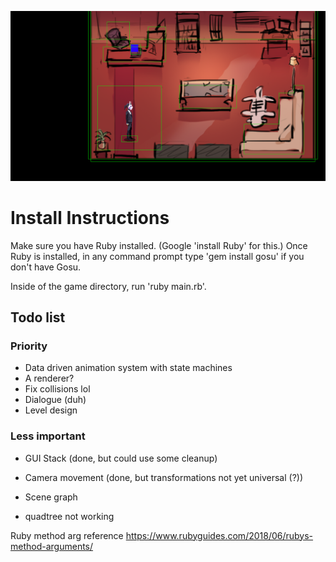 ![Preview](/preview.PNG)

# Install Instructions

Make sure you have Ruby installed. (Google 'install Ruby' for this.) Once Ruby is installed, in any command prompt type 'gem install gosu' if you don't have Gosu.

Inside of the game directory, run 'ruby main.rb'.

## Todo list

### Priority

- Data driven animation system with state machines
- A renderer?
- Fix collisions lol
- Dialogue (duh)
- Level design

### Less important

- GUI Stack (done, but could use some cleanup)
- Camera movement (done, but transformations not yet universal (?))
- Scene graph

- quadtree not working

Ruby method arg reference https://www.rubyguides.com/2018/06/rubys-method-arguments/
